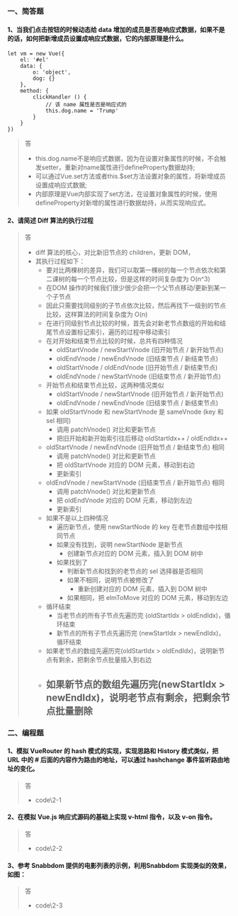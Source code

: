 ### 一、简答题

#### 1、当我们点击按钮的时候动态给 data 增加的成员是否是响应式数据，如果不是的话，如何把新增成员设置成响应式数据，它的内部原理是什么。
```
let vm = new Vue({
    el: '#el'
    data: {
        o: 'object',
        dog: {}
    },
    method: {
        clickHandler () {
            // 该 name 属性是否是响应式的
            this.dog.name = 'Trump'
        }
    }
})
```
> 答
>   - this.dog.name不是响应式数据，因为在设置对象属性的时候，不会触发setter，重新对name属性进行defineProperty数据劫持;
>   - 可以通过Vue.set方法或者this.$set方法设置对象的属性，将新增成员设置成响应式数据;
>   - 内部原理是Vue内部实现了set方法，在设置对象属性的时候，使用defineProperty对新增的属性进行数据劫持，从而实现响应式。


#### 2、请简述 Diff 算法的执行过程
> 答
>   - diff 算法的核心，对比新旧节点的 children，更新 DOM，
>   - 其执行过程如下：
>       - 要对比两棵树的差异，我们可以取第一棵树的每一个节点依次和第二课树的每一个节点比较，但是这样的时间复杂度为 O(n^3) 
>       - 在DOM 操作的时候我们很少很少会把一个父节点移动/更新到某一个子节点
>       - 因此只需要找同级别的子节点依次比较，然后再找下一级别的节点比较，这样算法的时间复杂度为 O(n) 
>       - 在进行同级别节点比较的时候，首先会对新老节点数组的开始和结尾节点设置标记索引，遍历的过程中移动索引    
>       - 在对开始和结束节点比较的时候，总共有四种情况
>           - oldStartVnode / newStartVnode (旧开始节点 / 新开始节点)
>           - oldEndVnode / newEndVnode (旧结束节点 / 新结束节点)
>           - oldStartVnode / oldEndVnode (旧开始节点 / 新结束节点)
>           - oldEndVnode / newStartVnode (旧结束节点 / 新开始节点)
>       - 开始节点和结束节点比较，这两种情况类似
>           - oldStartVnode / newStartVnode (旧开始节点 / 新开始节点)
>           - oldEndVnode / newEndVnode (旧结束节点 / 新结束节点)
>       - 如果 oldStartVnode 和 newStartVnode 是 sameVnode (key 和 sel 相同) 
>           - 调用 patchVnode() 对比和更新节点
>           - 把旧开始和新开始索引往后移动  oldStartIdx++ / oldEndIdx++
>       - oldStartVnode / newEndVnode (旧开始节点 / 新结束节点) 相同
>           - 调用 patchVnode() 对比和更新节点
>           - 把 oldStartVnode 对应的 DOM 元素，移动到右边
>           - 更新索引
>       - oldEndVnode / newStartVnode (旧结束节点 / 新开始节点) 相同
>           - 调用 patchVnode() 对比和更新节点
>           - 把 oldEndVnode 对应的 DOM 元素，移动到左边
>           - 更新索引
>       - 如果不是以上四种情况 
>           - 遍历新节点，使用 newStartNode 的 key 在老节点数组中找相同节点
>           - 如果没有找到，说明 newStartNode 是新节点
>               - 创建新节点对应的 DOM 元素，插入到 DOM 树中
>           - 如果找到了
>               - 判断新节点和找到的老节点的 sel 选择器是否相同
>               - 如果不相同，说明节点被修改了
>                   - 重新创建对应的 DOM 元素，插入到 DOM 树中
>               - 如果相同，把 elmToMove 对应的 DOM 元素，移动到左边
>       - 循环结束 
>           - 当老节点的所有子节点先遍历完 (oldStartIdx > oldEndIdx)，循环结束
>           - 新节点的所有子节点先遍历完 (newStartIdx > newEndIdx)，循环结束
>       - 如果老节点的数组先遍历完(oldStartIdx > oldEndIdx)，说明新节点有剩余，把剩余节点批量插入到右边
>       - 如果新节点的数组先遍历完(newStartIdx > newEndIdx)，说明老节点有剩余，把剩余节点批量删除
>           - 
### 二、编程题

#### 1、模拟 VueRouter 的 hash 模式的实现，实现思路和 History 模式类似，把 URL 中的 # 后面的内容作为路由的地址，可以通过 hashchange 事件监听路由地址的变化。
> 答
>   - code\2-1
#### 2、在模拟 Vue.js 响应式源码的基础上实现 v-html 指令，以及 v-on 指令。
> 答
>   - code\2-2
#### 3、参考 Snabbdom 提供的电影列表的示例，利用Snabbdom 实现类似的效果，如图：
> 答
>   - code\2-3

